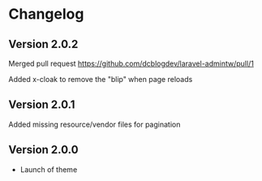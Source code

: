 # Changelog

## Version 2.0.2

Merged pull request https://github.com/dcblogdev/laravel-admintw/pull/1

Added x-cloak to remove the "blip" when page reloads

## Version 2.0.1

Added missing resource/vendor files for pagination

## Version 2.0.0

- Launch of theme